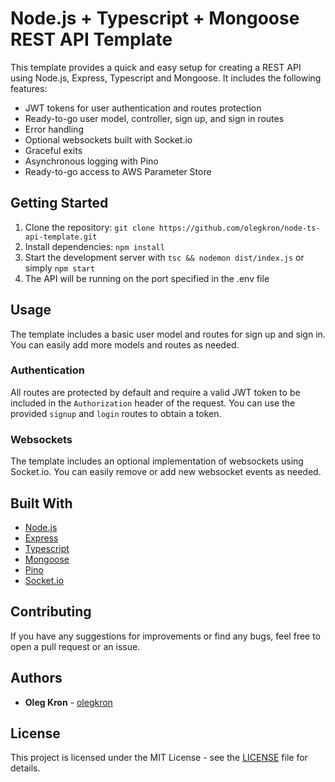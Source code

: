 # Node.js + Typescript + Mongoose REST API Template

This template provides a quick and easy setup for creating a REST API using Node.js, Express, Typescript and Mongoose. It includes the following features:

-   JWT tokens for user authentication and routes protection
-   Ready-to-go user model, controller, sign up, and sign in routes
-   Error handling
-   Optional websockets built with Socket.io
-   Graceful exits
-   Asynchronous logging with Pino
-   Ready-to-go access to AWS Parameter Store

## Getting Started

1.  Clone the repository: `git clone https://github.com/olegkron/node-ts-api-template.git`
2.  Install dependencies: `npm install`
4.  Start the development server with `tsc && nodemon dist/index.js` or simply `npm start`
5.  The API will be running on the port specified in the .env file

## Usage

The template includes a basic user model and routes for sign up and sign in. You can easily add more models and routes as needed.

### Authentication

All routes are protected by default and require a valid JWT token to be included in the `Authorization` header of the request. You can use the provided `signup` and `login` routes to obtain a token.

### Websockets

The template includes an optional implementation of websockets using Socket.io. You can easily remove or add new websocket events as needed.

## Built With

-   [Node.js](https://nodejs.org/)
-   [Express](https://expressjs.com/)
-   [Typescript](https://www.typescriptlang.org/)
-   [Mongoose](https://mongoosejs.com/)
-   [Pino](https://getpino.io/)
-   [Socket.io](https://socket.io/)

## Contributing

If you have any suggestions for improvements or find any bugs, feel free to open a pull request or an issue.

## Authors

-   **Oleg Kron** - [olegkron](https://github.com/olegkron)

## License

This project is licensed under the MIT License - see the [LICENSE](https://github.com/olegkron/node-ts-api-template/blob/master/LICENSE) file for details.
